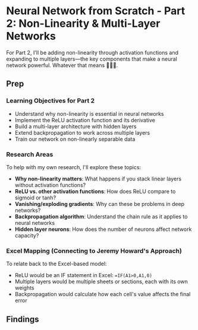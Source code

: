 # Neural Network from Scratch - Part 2: Non-Linearity & Multi-Layer Networks

For Part 2, I'll be adding non-linearity through activation functions and expanding to multiple layers—the key components that make a neural network powerful. Whatever that means 🤷🏻‍♂️.

## Prep

### Learning Objectives for Part 2

- Understand why non-linearity is essential in neural networks
- Implement the ReLU activation function and its derivative
- Build a multi-layer architecture with hidden layers
- Extend backpropagation to work across multiple layers
- Train our network on non-linearly separable data

### Research Areas

To help with my own research, I'll explore these topics:

- **Why non-linearity matters**: What happens if you stack linear layers without activation functions?
- **ReLU vs. other activation functions**: How does ReLU compare to sigmoid or tanh?
- **Vanishing/exploding gradients**: Why can these be problems in deep networks?
- **Backpropagation algorithm**: Understand the chain rule as it applies to neural networks
- **Hidden layer neurons**: How does the number of neurons affect network capacity?

### Excel Mapping (Connecting to Jeremy Howard's Approach)

To relate back to the Excel-based model:

- ReLU would be an IF statement in Excel: `=IF(A1>0,A1,0)`
- Multiple layers would be multiple sheets or sections, each with its own weights
- Backpropagation would calculate how each cell's value affects the final error

## Findings
